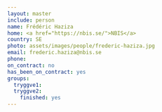 ```yaml
---
layout: master
include: person
name: Frédéric Haziza
home: <a href="https://nbis.se/">NBIS</a>
country: SE
photo: assets/images/people/frederic-haziza.jpg
email: frederic.haziza@nbis.se
phone:
on_contract: no
has_been_on_contract: yes
groups:
  tryggve1:
  tryggve2:
    finished: yes
---
```

